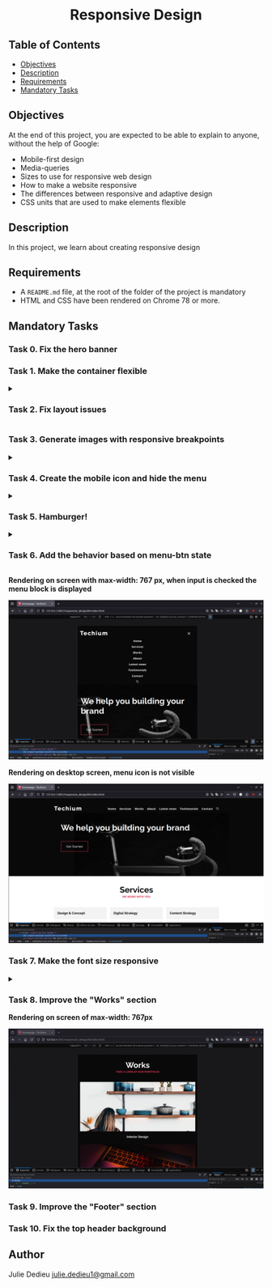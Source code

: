 # <p align="center">Responsive Design</p>

## Table of Contents

- [Objectives](#objectives)
- [Description](#Descritpion)
- [Requirements](#requirements)
- [Mandatory Tasks](#Mandatory-Tasks)

## Objectives

At the end of this project, you are expected to be able to explain to anyone, without the help of Google:

- Mobile-first design
- Media-queries
- Sizes to use for responsive web design
- How to make a website responsive
- The differences between responsive and adaptive design
- CSS units that are used to make elements flexible

## Description

In this project, we learn about creating responsive design

## Requirements
 
- A `README.md` file, at the root of the folder of the project is mandatory
- HTML and CSS have been rendered on Chrome 78 or more.


## Mandatory Tasks

### Task 0. Fix the hero banner
### Task 1. Make the container flexible


<details close>
<summary>

### Task 2. Fix layout issues

</summary>

Add media queries to adapt to different screen size.

<p><bold>Rendering on wide screen</bold></p>
<div style="text-align: center">

<img src="./images/screenshots/task2_1.png" width="650px">

<p><bold>Rendering on screen with max-width: 767px</bold></p>
<img src="./images/screenshots/task2_2.png" width="650px">

</div>
</details>

### Task 3. Generate images with responsive breakpoints

<details close><summary>

### Task 4. Create the mobile icon and hide the menu

</summary>

Create the mobile icon and hide the menu.

<p><strong>Rendering on screen with max-width: 767px, the check box is the input</strong></p>
<div style="text-align: center">

<img src="./images/screenshots/task4.png" width="650px">

</div>
</details>

<details close><summary>

### Task 5. Hamburger!

</summary>

Create an “hamburger” icon just with CSS.

<p><strong>Rendering of the hamburger on max-width: 767px</strong></p>
<div style="text-align: center">

<img src="./images/screenshots/task5.png" width="650px">

</div>
</details>

<details close><summary>

### Task 6. Add the behavior based on menu-btn state
</summary>

Add the behavior based on menu-btn state.

<p><strong>Rendering on screen with max-width: 767px, when the input is unchecked the menu is not displayed</strong></p>
<div style="text-align: center">

<img src="./images/screenshots/task6_1.png" width="650px">

</div>
</details>

<p><strong>Rendering on screen with max-width: 767 px, when input is checked the menu block is displayed</strong></p>
<div style="text-align: center">

<img src="./images/screenshots/task6_2.png" width="650px">

</div>
</details>

<p><strong>Rendering on desktop screen, menu icon is not visible</strong></p>
<div style="text-align: center">

<img src="./images/screenshots/task6_3.png" width="650px">

</div>
</details>

### Task 7. Make the font size responsive

<details close><summary>

### Task 8. Improve the "Works" section

<p><strong>Rendering on screen of max-width: 767px</strong></p>
<div style="text-align: center">

<img src="./images/screenshots/task8.png" width="650px">

</div>
</details>

### Task 9. Improve the "Footer" section
### Task 10. Fix the top header background

## Author

Julie Dedieu <julie.dedieu1@gmail.com>
